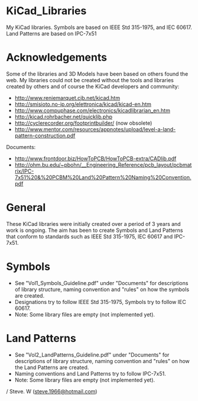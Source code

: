KiCad_Libraries
===============

My KiCad libraries. Symbols are based on IEEE Std 315-1975, and IEC 60617. Land Patterns are based on IPC-7x51

Acknowledgements
================
Some of the libraries and 3D Models have been based on others found the web. My libraries could not be created without the tools and libraries
created by others and of course the KiCad developers and community:
 - http://www.reniemarquet.cjb.net/kicad.htm
 - http://smisioto.no-ip.org/elettronica/kicad/kicad-en.htm
 - http://www.compuphase.com/electronics/kicadlibrarian_en.htm
 - http://kicad.rohrbacher.net/quicklib.php
 - http://cyclerecorder.org/footprintbuilder/ (now obsolete)
 - http://www.mentor.com/resources/appnotes/upload/level-a-land-pattern-construction.pdf

Documents:
 - http://www.frontdoor.biz/HowToPCB/HowToPCB-extra/CADlib.pdf
 - http://ohm.bu.edu/~pbohn/__Engineering_Reference/pcb_layout/pcbmatrix/IPC-7x51%20&%20PCBM%20Land%20Pattern%20Naming%20Convention.pdf

General
=======
These KiCad libraries were initially created over a period of 3 years and work is ongoing.
The aim has been to create Symbols and Land Patterns that conform to standards such as IEEE Std 315-1975, IEC 60617 and IPC-7x51.

Symbols
=======
 - See "Vol1_Symbols_Guideline.pdf" under "Documents" for descriptions of library structure, naming convention and "rules"
on how the symbols are created.
 - Designations try to follow IEEE Std 315-1975, Symbols try to follow IEC 60617.
 - Note: Some library files are empty (not implemented yet).

Land Patterns
=============
 - See "Vol2_LandPatterns_Guideline.pdf" under "Documents" for descriptions of library structure, naming convention and "rules"
on how the Land Patterns are created.
 - Naming conventions and Land Patterns try to follow IPC-7x51.
 - Note: Some library files are empty (not implemented yet).

/ Steve. W (steve.1966@hotmail.com)
